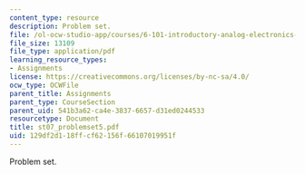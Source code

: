 ```yaml
---
content_type: resource
description: Problem set.
file: /ol-ocw-studio-app/courses/6-101-introductory-analog-electronics-laboratory-spring-2007/129df2d118ffcf62156f66107019951f_st07_problemset5.pdf
file_size: 13109
file_type: application/pdf
learning_resource_types:
- Assignments
license: https://creativecommons.org/licenses/by-nc-sa/4.0/
ocw_type: OCWFile
parent_title: Assignments
parent_type: CourseSection
parent_uid: 541b3a62-ca4e-3837-6657-d31ed0244533
resourcetype: Document
title: st07_problemset5.pdf
uid: 129df2d1-18ff-cf62-156f-66107019951f
---
```

Problem set.
